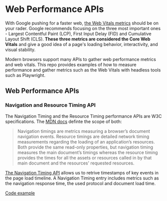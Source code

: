 # Web Performance APIs

With Google pushing for a faster web, [the Web Vitals metrics](https://web.dev/vitals/) should be on your rader. Google recommends focusing on the three most important ones - Largest Contentful Paint (LCP), First Input Delay (FID) and Cumulative Layout Shift (CLS). **These three metrics are considered the Core Web Vitals** and give a good idea of a page's loading behavior, interactivity, and visual stability.

Modern browsers support many APIs to gather web performance metrics and web vitals. This repo provides examples of how to measure performance and gather metrics such as the Web Vitals with headless tools such as Playwright.

## Web Performance APIs

### Navigation and Resource Timing API

The Navigation Timing and the Resource Timing performance APIs are W3C specifications. The [MDN docs](https://developer.mozilla.org/en-US/docs/Web/Performance/Navigation_and_resource_timings) definte the scope of both:

> Navigation timings are metrics measuring a browser’s document navigation events. Resource timings are detailed network timing measurements regarding the loading of an application’s resources. Both provide the same read-only properties, but navigation timing measures the main document’s timings whereas the resource timing provides the times for all the assets or resources called in by that main document and the resources' requested resources.

[The Navigation Timing API](https://developer.mozilla.org/en-US/docs/Web/API/Performance_API/Navigation_timing) allows us to retrive timestamps of key events in the page load timeline. A Navigation Timing entry includes metrics such as the navigation response time, the used protocol and document load time.

[Code example](./scripts/navigation-timing.js)
